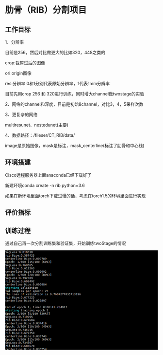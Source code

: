 # 肋骨（RIB）分割项目

## 工作目标

1、分辨率

目前是256，然后对比做更大的比如320，448之类的

crop:裁剪过后的图像

ori:origin图像

res:分辨率 0和1分别代表原始分辨率，1代表1mm分辨率

目前先用crop 256 和 320进行训练，同时增大channel做twostage的实验

2、网络的channel和深度，目前是初始8channel，对比3，4，5采样次数

3、更复杂的网络

 multiresunet、nestedunet(主要)

4、数据路径：/fileser/CT_RIB/data/

image是原始图像，mask是标注，mask_centerline(标注了肋骨和中心线)

## 环境搭建

Cisco远程服务器上面anaconda已经下载好了

新建环境conda create -n rib python=3.6

如果在新环境里面torch下载过慢的话，考虑在torch1.5的环境里面进行实现



## 评价指标



## 训练过程

通过自己再一次分割训练集和验证集，开始训练twoStage的情况

![image-20200806163258995](image-20200806163258995.png)